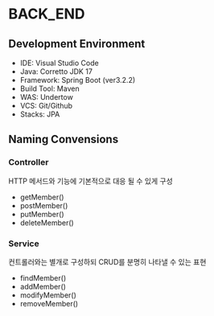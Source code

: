 # BACK_END

## Development Environment

- IDE:          Visual Studio Code
- Java:         Corretto JDK 17
- Framework:    Spring Boot (ver3.2.2)
- Build Tool:   Maven
- WAS:          Undertow
- VCS:          Git/Github
- Stacks:       JPA

## Naming Convensions

### Controller

HTTP 메서드와 기능에 기본적으로 대응 될 수 있게 구성

- getMember()
- postMember()
- putMember()
- deleteMember()

### Service

컨트롤러와는 별개로 구성하되 CRUD를 분명히 나타낼 수 있는 표현

- findMember()
- addMember()
- modifyMember()   
- removeMember()


